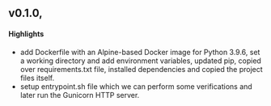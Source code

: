 ## v0.1.0,


#### Highlights

* add Dockerfile with an Alpine-based Docker image for Python 3.9.6, set a working directory and add environment variables, updated pip, copied over requirements.txt file, installed dependencies and copied the project files itself.
* setup entrypoint.sh file which we can perform some verifications and later run the Gunicorn HTTP server.